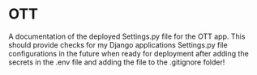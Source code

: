 # OTT
A documentation of the deployed Settings.py file for the OTT app. This should provide checks for my Django applications Settings.py file configurations in the future when ready for deployment after adding the secrets in the .env file and adding the file to the .gitignore folder!
